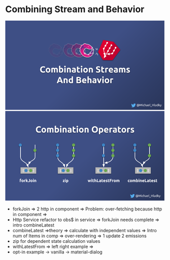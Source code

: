 # Combining Stream and Behavior

![Reactive Architecture and UX Patterns - Combining Stream and Behavior](./assets/images/Reactive-architecture-and-ux-patterns_angular_combining-streams-and-behavior_michael-hladky.png)
![Reactive Architecture and UX Patterns - Combination Operators](./assets/images/Reactive-architecture-and-ux-patterns_angular_combination-operators-dark_michael-hladky.png)


- forkJoin => 2 http in component => Problem: over-fetching because http in component => 
- Http Service refactor to obs$ in service => forkJoin needs complete => intro combineLatest
- combineLatest =>theory => calculate with independent values => Intro num of Items in comp => over-rendering => 1 update 2 emissions
- zip for dependent state calculation values
- withLatestFrom => left right example => 
- opt-in example -> vanilla -> material-dialog

